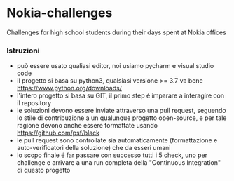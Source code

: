 # Nokia-challenges
Challenges for high school students during their days spent at Nokia offices

### Istruzioni
- può essere usato qualiasi editor, noi usiamo pycharm e visual studio code
- il progetto si basa su python3, qualsiasi versione >= 3.7 va bene https://www.python.org/downloads/
- l'intero progetto si basa su GIT, il primo step é imparare a interagire con il repository
- le soluzioni devono essere inviate attraverso una pull request, seguendo lo stile di contribuzione a un qualunque progetto open-source, e per tale ragione devono anche essere formattate usando https://github.com/psf/black
- le pull request sono controllate sia automaticamente (formattazione e auto-verificatori della soluzione) che da esseri umani
- lo scopo finale é far passare con successo tutti i 5 check, uno per challenge e arrivare a una run completa della "Continuous Integration" di questo progetto
